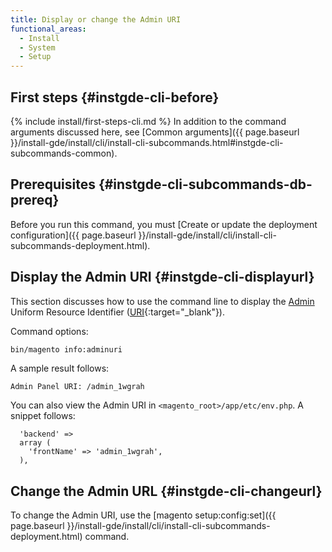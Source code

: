 ```yaml
---
title: Display or change the Admin URI
functional_areas:
  - Install
  - System
  - Setup
---
```


## First steps {#instgde-cli-before}
{% include install/first-steps-cli.md %}
In addition to the command arguments discussed here, see [Common arguments]({{ page.baseurl }}/install-gde/install/cli/install-cli-subcommands.html#instgde-cli-subcommands-common).

## Prerequisites {#instgde-cli-subcommands-db-prereq}

Before you run this command, you must [Create or update the deployment configuration]({{ page.baseurl }}/install-gde/install/cli/install-cli-subcommands-deployment.html).

## Display the Admin URI {#instgde-cli-displayurl}
This section discusses how to use the command line to display the [Admin](https://glossary.magento.com/admin) Uniform Resource Identifier ([URI](http://www.w3.org/Protocols/rfc2616/rfc2616-sec3.html#sec3.2){:target="_blank"}).

Command options:

```bash
bin/magento info:adminuri
```

A sample result follows:

```terminal
Admin Panel URI: /admin_1wgrah
```

You can also view the Admin URI in `<magento_root>/app/etc/env.php`. A snippet follows:

```php?start_inline=1
  'backend' =>
  array (
    'frontName' => 'admin_1wgrah',
  ),
```

## Change the Admin URL {#instgde-cli-changeurl}

To change the Admin URI, use the [magento setup:config:set]({{ page.baseurl }}/install-gde/install/cli/install-cli-subcommands-deployment.html) command.